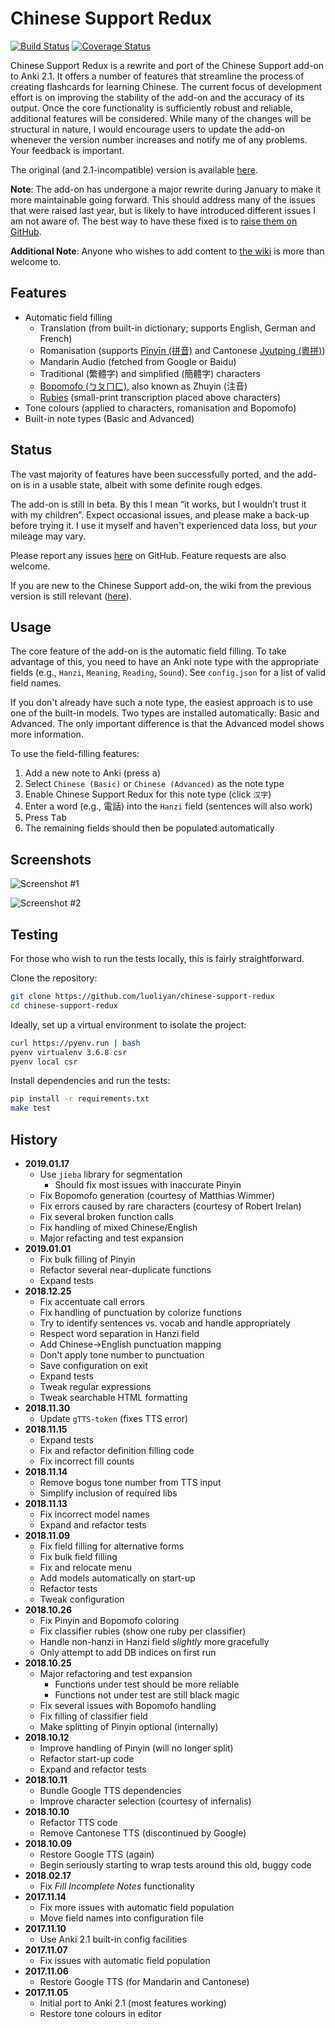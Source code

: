 # Chinese Support Redux

[![Build Status](https://travis-ci.org/luoliyan/chinese-support-redux.svg?branch=master)](https://travis-ci.org/luoliyan/chinese-support-redux) [![Coverage Status](https://coveralls.io/repos/github/luoliyan/chinese-support-redux/badge.svg?branch=master)](https://coveralls.io/github/luoliyan/chinese-support-redux?branch=master)

Chinese Support Redux is a rewrite and port of the Chinese Support add-on to Anki 2.1. It offers a number of features that streamline the process of creating flashcards for learning Chinese. The current focus of development effort is on improving the stability of the add-on and the accuracy of its output. Once the core functionality is sufficiently robust and reliable, additional features will be considered. While many of the changes will be structural in nature, I would encourage users to update the add-on whenever the version number increases and notify me of any problems. Your feedback is important.

The original (and 2.1-incompatible) version is available [here](https://github.com/ttempe/chinese-support-addon).

**Note**: The add-on has undergone a major rewrite during January to make it more maintainable going forward. This should address many of the issues that were raised last year, but is likely to have introduced different issues I am not aware of. The best way to have these fixed is to [raise them on GitHub](https://github.com/luoliyan/chinese-support-redux/issues).

**Additional Note**: Anyone who wishes to add content to [the wiki](https://github.com/luoliyan/chinese-support-redux/wiki) is more than welcome to.


## Features

- Automatic field filling
  - Translation (from built-in dictionary; supports English, German and French)
  - Romanisation (supports [Pīnyīn (拼音)](https://en.wikipedia.org/wiki/Pinyin) and Cantonese [Jyutping (粵拼)](https://en.wikipedia.org/wiki/Jyutping))
  - Mandarin Audio (fetched from Google or Baidu)
  - Traditional (繁體字) and simplified (簡體字) characters
  - [Bopomofo (ㄅㄆㄇㄈ)](https://en.wikipedia.org/wiki/Bopomofo), also known as Zhuyin (注音)
  - [Rubies](https://www.w3schools.com/tags/tag_ruby.asp) (small-print transcription placed above characters)
- Tone colours (applied to characters, romanisation and Bopomofo)
- Built-in note types (Basic and Advanced)

## Status

The vast majority of features have been successfully ported, and the add-on is in a usable state, albeit with some definite rough edges.

The add-on is still in beta. By this I mean “it works, but I wouldn’t trust it with my children”. Expect occasional issues, and please make a back-up before trying it. I use it myself and haven't experienced data loss, but _your_ mileage may vary.

Please report any issues [here](https://github.com/luoliyan/chinese-support-redux/issues) on GitHub. Feature requests are also welcome.

If you are new to the Chinese Support add-on, the wiki from the previous version is still relevant ([here](https://github.com/ttempe/chinese-support-addon/wiki)).

## Usage

The core feature of the add-on is the automatic field filling. To take advantage of this, you need to have an Anki note type with the appropriate fields (e.g., `Hanzi`, `Meaning`, `Reading`, `Sound`). See `config.json` for a list of valid field names.

If you don't already have such a note type, the easiest approach is to use one of the built-in models. Two types are installed automatically: Basic and Advanced. The only important difference is that the Advanced model shows more information.

To use the field-filling features:

1. Add a new note to Anki (press <kbd>a</kbd>)
2. Select `Chinese (Basic)` or `Chinese (Advanced)` as the note type
3. Enable Chinese Support Redux for this note type (click `汉字`)
4. Enter a word (e.g., 電話) into the `Hanzi` field (sentences will also work)
5. Press <kbd>Tab</kbd>
6. The remaining fields should then be populated automatically

## Screenshots

![Screenshot #1](https://raw.githubusercontent.com/luoliyan/chinese-support/master/screenshots/add-card.png)

![Screenshot #2](https://raw.githubusercontent.com/luoliyan/chinese-support/master/screenshots/view-card.png)

## Testing

For those who wish to run the tests locally, this is fairly straightforward.

Clone the repository:

```sh
git clone https://github.com/luoliyan/chinese-support-redux
cd chinese-support-redux
```

Ideally, set up a virtual environment to isolate the project:

```sh
curl https://pyenv.run | bash
pyenv virtualenv 3.6.8 csr
pyenv local csr
```

Install dependencies and run the tests:

```sh
pip install -r requirements.txt
make test
```

## History

- **2019.01.17**
  - Use `jieba` library for segmentation
    - Should fix most issues with inaccurate Pinyin
  - Fix Bopomofo generation (courtesy of Matthias Wimmer)
  - Fix errors caused by rare characters (courtesy of Robert Irelan)
  - Fix several broken function calls
  - Fix handling of mixed Chinese/English
  - Major refacting and test expansion
- **2019.01.01**
  - Fix bulk filling of Pinyin
  - Refactor several near-duplicate functions
  - Expand tests
- **2018.12.25**
  - Fix accentuate call errors
  - Fix handling of punctuation by colorize functions
  - Try to identify sentences vs. vocab and handle appropriately
  - Respect word separation in Hanzi field
  - Add Chinese→English punctuation mapping
  - Don't apply tone number to punctuation
  - Save configuration on exit
  - Expand tests
  - Tweak regular expressions
  - Tweak searchable HTML formatting
- **2018.11.30**
  - Update `gTTS-token` (fixes TTS error)
- **2018.11.15**
  - Expand tests
  - Fix and refactor definition filling code
  - Fix incorrect fill counts
- **2018.11.14**
  - Remove bogus tone number from TTS input
  - Simplify inclusion of required libs
- **2018.11.13**
  - Fix incorrect model names
  - Expand and refactor tests
- **2018.11.09**
  - Fix field filling for alternative forms
  - Fix bulk field filling
  - Fix and relocate menu
  - Add models automatically on start-up
  - Refactor tests
  - Tweak configuration
- **2018.10.26**
  - Fix Pinyin and Bopomofo coloring
  - Fix classifier rubies (show one ruby per classifier)
  - Handle non-hanzi in Hanzi field _slightly_ more gracefully
  - Only attempt to add DB indices on first run
- **2018.10.25**
  - Major refactoring and test expansion
    - Functions under test should be more reliable
    - Functions not under test are still black magic
  - Fix several issues with Bopomofo handling
  - Fix filling of classifier field
  - Make splitting of Pinyin optional (internally)
- **2018.10.12**
  - Improve handling of Pinyin (will no longer split)
  - Refactor start-up code
  - Expand and refactor tests
- **2018.10.11**
  - Bundle Google TTS dependencies
  - Improve character selection (courtesy of infernalis)
- **2018.10.10**
  - Refactor TTS code
  - Remove Cantonese TTS (discontinued by Google)
- **2018.10.09**
  - Restore Google TTS (again)
  - Begin seriously starting to wrap tests around this old, buggy code
- **2018.02.17**
  - Fix _Fill Incomplete Notes_ functionality
- **2017.11.14**
  - Fix more issues with automatic field population
  - Move field names into configuration file
- **2017.11.10**
  - Use Anki 2.1 built-in config facilities
- **2017.11.07**
  - Fix issues with automatic field population
- **2017.11.06**
  - Restore Google TTS (for Mandarin and Cantonese)
- **2017.11.05**
  - Initial port to Anki 2.1 (most features working)
  - Restore tone colours in editor
